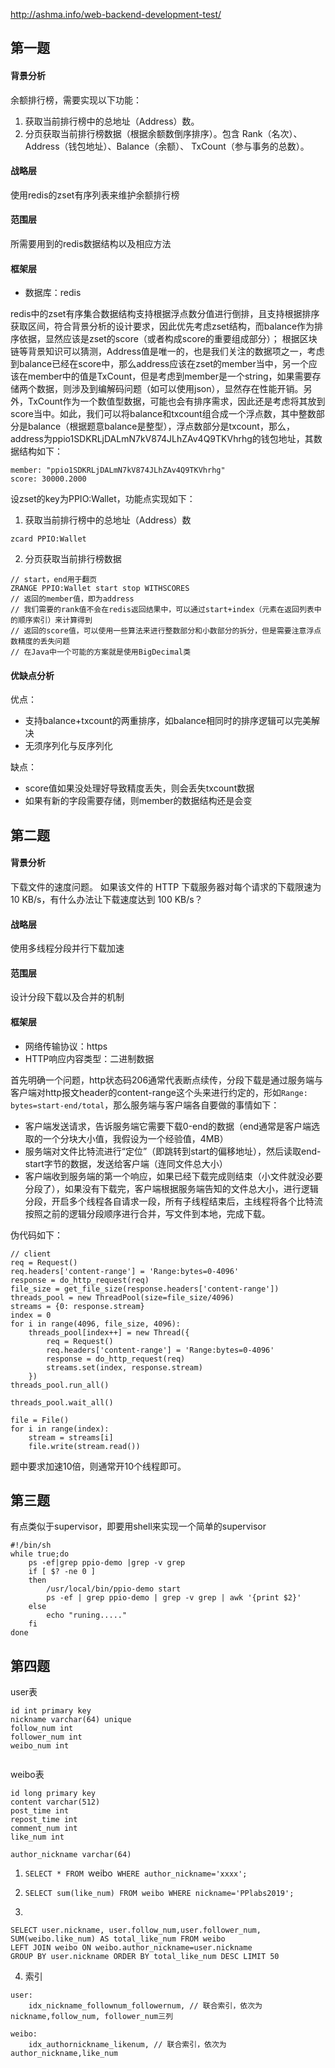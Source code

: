 <http://ashma.info/web-backend-development-test/>

## 第一题

#### 背景分析
余额排行榜，需要实现以下功能：
1. 获取当前排行榜中的总地址（Address）数。
2. 分页获取当前排行榜数据（根据余额数倒序排序）。包含 Rank（名次）、Address（钱包地址）、Balance（余额）、 TxCount（参与事务的总数）。

#### 战略层
使用redis的zset有序列表来维护余额排行榜

#### 范围层
所需要用到的redis数据结构以及相应方法

#### 框架层
- 数据库：redis

redis中的zset有序集合数据结构支持根据浮点数分值进行倒排，且支持根据排序获取区间，符合背景分析的设计要求，因此优先考虑zset结构，而balance作为排序依据，显然应该是zset的score（或者构成score的重要组成部分）；
根据区块链等背景知识可以猜测，Address值是唯一的，也是我们关注的数据项之一，考虑到balance已经在score中，那么address应该在zset的member当中，另一个应该在member中的值是TxCount，但是考虑到member是一个string，如果需要存储两个数据，则涉及到编解码问题（如可以使用json），显然存在性能开销。另外，TxCount作为一个数值型数据，可能也会有排序需求，因此还是考虑将其放到score当中。如此，我们可以将balance和txcount组合成一个浮点数，其中整数部分是balance（根据题意balance是整型），浮点数部分是txcount，那么，
address为ppio1SDKRLjDALmN7kV874JLhZAv4Q9TKVhrhg的钱包地址，其数据结构如下：
```
member: "ppio1SDKRLjDALmN7kV874JLhZAv4Q9TKVhrhg"
score: 30000.2000
```
设zset的key为PPIO:Wallet，功能点实现如下：
1. 获取当前排行榜中的总地址（Address）数
```
zcard PPIO:Wallet
```

2. 分页获取当前排行榜数据
```
// start，end用于翻页
ZRANGE PPIO:Wallet start stop WITHSCORES
// 返回的member值，即为address
// 我们需要的rank值不会在redis返回结果中，可以通过start+index（元素在返回列表中的顺序索引）来计算得到
// 返回的score值，可以使用一些算法来进行整数部分和小数部分的拆分，但是需要注意浮点数精度的丢失问题
// 在Java中一个可能的方案就是使用BigDecimal类
```

#### 优缺点分析
优点：
- 支持balance+txcount的两重排序，如balance相同时的排序逻辑可以完美解决
- 无须序列化与反序列化

缺点：
- score值如果没处理好导致精度丢失，则会丢失txcount数据
- 如果有新的字段需要存储，则member的数据结构还是会变

## 第二题

#### 背景分析
下载文件的速度问题。
如果该文件的 HTTP 下载服务器对每个请求的下载限速为 10 KB/s，有什么办法让下载速度达到 100 KB/s？

#### 战略层
使用多线程分段并行下载加速

#### 范围层
设计分段下载以及合并的机制

#### 框架层
- 网络传输协议：https
- HTTP响应内容类型：二进制数据

首先明确一个问题，http状态码206通常代表断点续传，分段下载是通过服务端与客户端对http报文header的content-range这个头来进行约定的，形如`Range: bytes=start-end/total`，那么服务端与客户端各自要做的事情如下：
- 客户端发送请求，告诉服务端它需要下载0-end的数据（end通常是客户端选取的一个分块大小值，我假设为一个经验值，4MB）
- 服务端对文件比特流进行“定位”（即跳转到start的偏移地址），然后读取end-start字节的数据，发送给客户端（连同文件总大小）
- 客户端收到服务端的第一个响应，如果已经下载完成则结束（小文件就没必要分段了），如果没有下载完，客户端根据服务端告知的文件总大小，进行逻辑分段，开启多个线程各自请求一段，所有子线程结束后，主线程将各个比特流按照之前的逻辑分段顺序进行合并，写文件到本地，完成下载。

伪代码如下：
```
// client
req = Request()
req.headers['content-range'] = 'Range:bytes=0-4096'
response = do_http_request(req)
file_size = get_file_size(response.headers['content-range'])
threads_pool = new ThreadPool(size=file_size/4096)
streams = {0: response.stream}
index = 0
for i in range(4096, file_size, 4096):
	threads_pool[index++] = new Thread({
        req = Request()
        req.headers['content-range'] = 'Range:bytes=0-4096'
        response = do_http_request(req)
        streams.set(index, response.stream)
	})
threads_pool.run_all()
	
threads_pool.wait_all()
	
file = File()
for i in range(index):
	stream = streams[i]
	file.write(stream.read())
```
题中要求加速10倍，则通常开10个线程即可。


## 第三题
有点类似于supervisor，即要用shell来实现一个简单的supervisor
```
#!/bin/sh
while true;do
    ps -ef|grep ppio-demo |grep -v grep
    if [ $? -ne 0 ]
    then
    	/usr/local/bin/ppio-demo start
    	ps -ef | grep ppio-demo | grep -v grep | awk '{print $2}'
    else
    	echo "runing....."
    fi
done
```


## 第四题

user表
```
id int primary key
nickname varchar(64) unique 
follow_num int
follower_num int
weibo_num int


```
weibo表
```
id long primary key
content varchar(512)
post_time int
repost_time int
comment_num int
like_num int

author_nickname varchar(64)
```

1. `SELECT * FROM `weibo` WHERE author_nickname='xxxx';`

2. `SELECT sum(like_num) FROM weibo WHERE nickname='PPlabs2019';`

3. 
```
SELECT user.nickname, user.follow_num,user.follower_num, SUM(weibo.like_num) AS total_like_num FROM weibo 
LEFT JOIN weibo ON weibo.author_nickname=user.nickname 
GROUP BY user.nickname ORDER BY total_like_num DESC LIMIT 50
```

4. 索引
```
user:
	idx_nickname_follownum_followernum, // 联合索引，依次为nickname,follow_num, follower_num三列
	
weibo:
	idx_authornickname_likenum, // 联合索引，依次为author_nickname,like_num
```
